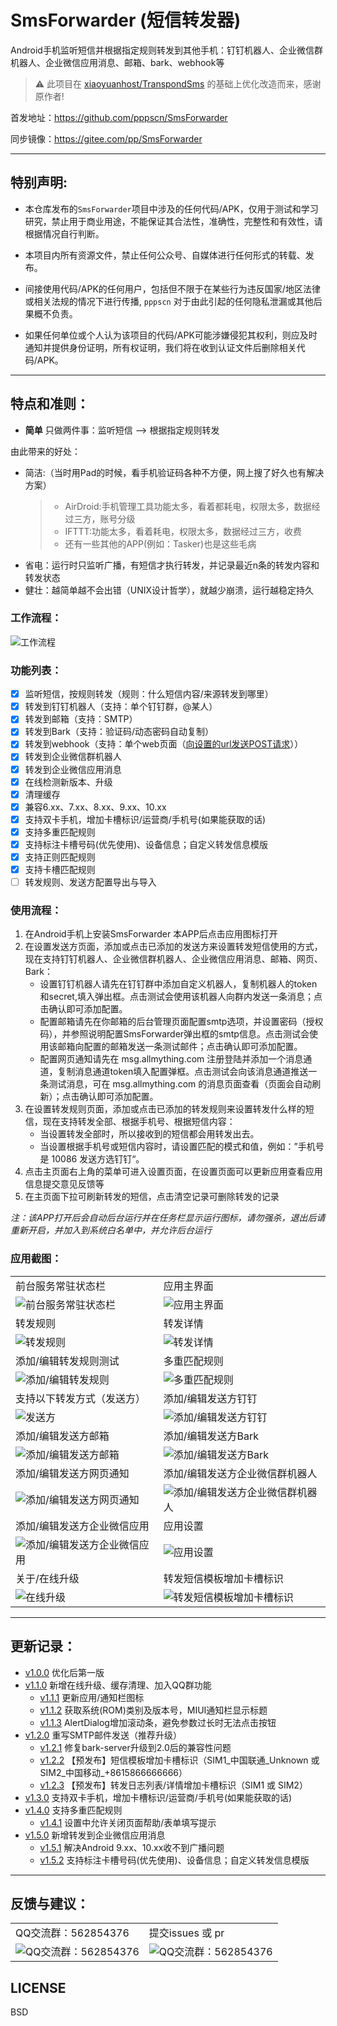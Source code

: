 # SmsForwarder (短信转发器) 

Android手机监听短信并根据指定规则转发到其他手机：钉钉机器人、企业微信群机器人、企业微信应用消息、邮箱、bark、webhook等

> ⚠ 此项目在 [xiaoyuanhost/TranspondSms](https://github.com/xiaoyuanhost/TranspondSms) 的基础上优化改造而来，感谢原作者!

首发地址：https://github.com/pppscn/SmsForwarder

同步镜像：https://gitee.com/pp/SmsForwarder

--------

## 特别声明:

* 本仓库发布的`SmsForwarder`项目中涉及的任何代码/APK，仅用于测试和学习研究，禁止用于商业用途，不能保证其合法性，准确性，完整性和有效性，请根据情况自行判断。

* 本项目内所有资源文件，禁止任何公众号、自媒体进行任何形式的转载、发布。

* 间接使用代码/APK的任何用户，包括但不限于在某些行为违反国家/地区法律或相关法规的情况下进行传播, `pppscn` 对于由此引起的任何隐私泄漏或其他后果概不负责。

* 如果任何单位或个人认为该项目的代码/APK可能涉嫌侵犯其权利，则应及时通知并提供身份证明，所有权证明，我们将在收到认证文件后删除相关代码/APK。

--------

## 特点和准则：

* **简单** 只做两件事：监听短信 --> 根据指定规则转发

由此带来的好处：
* 简洁:（当时用Pad的时候，看手机验证码各种不方便，网上搜了好久也有解决方案）
    > + AirDroid:手机管理工具功能太多，看着都耗电，权限太多，数据经过三方，账号分级
    > + IFTTT:功能太多，看着耗电，权限太多，数据经过三方，收费
    > + 还有一些其他的APP(例如：Tasker)也是这些毛病
* 省电：运行时只监听广播，有短信才执行转发，并记录最近n条的转发内容和转发状态
* 健壮：越简单越不会出错（UNIX设计哲学），就越少崩溃，运行越稳定持久

### 工作流程：
![工作流程](pic/working_principle.png "工作流程")  


### 功能列表：

- [x] 监听短信，按规则转发（规则：什么短信内容/来源转发到哪里）
- [x] 转发到钉钉机器人（支持：单个钉钉群，@某人）
- [x] 转发到邮箱（支持：SMTP）
- [x] 转发到Bark（支持：验证码/动态密码自动复制）
- [x] 转发到webhook（支持：单个web页面（[向设置的url发送POST请求](doc/POST_WEB.md)））
- [x] 转发到企业微信群机器人
- [x] 转发到企业微信应用消息
- [x] 在线检测新版本、升级
- [x] 清理缓存
- [x] 兼容6.xx、7.xx、8.xx、9.xx、10.xx
- [x] 支持双卡手机，增加卡槽标识/运营商/手机号(如果能获取的话)
- [x] 支持多重匹配规则
- [x] 支持标注卡槽号码(优先使用)、设备信息；自定义转发信息模版
- [x] 支持正则匹配规则
- [x] 支持卡槽匹配规则
- [ ] 转发规则、发送方配置导出与导入

### 使用流程：
1. 在Android手机上安装SmsForwarder 本APP后点击应用图标打开
2. 在设置发送方页面，添加或点击已添加的发送方来设置转发短信使用的方式，现在支持钉钉机器人、企业微信群机器人、企业微信应用消息、邮箱、网页、Bark：
   + 设置钉钉机器人请先在钉钉群中添加自定义机器人，复制机器人的token和secret,填入弹出框。点击测试会使用该机器人向群内发送一条消息；点击确认即可添加配置。
   + 配置邮箱请先在你邮箱的后台管理页面配置smtp选项，并设置密码（授权码），并参照说明配置SmsForwarder弹出框的smtp信息。点击测试会使用该邮箱向配置的邮箱发送一条测试邮件；点击确认即可添加配置。
   + 配置网页通知请先在 msg.allmything.com 注册登陆并添加一个消息通道，复制消息通道token填入配置弹框。点击测试会向该消息通道推送一条测试消息，可在 msg.allmything.com 的消息页面查看（页面会自动刷新）；点击确认即可添加配置。
3. 在设置转发规则页面，添加或点击已添加的转发规则来设置转发什么样的短信，现在支持转发全部、根据手机号、根据短信内容：
   + 当设置转发全部时，所以接收到的短信都会用转发出去。
   + 当设置根据手机号或短信内容时，请设置匹配的模式和值，例如：”手机号 是 10086 发送方选钉钉“。
4. 点击主页面右上角的菜单可进入设置页面，在设置页面可以更新应用查看应用信息提交意见反馈等
5. 在主页面下拉可刷新转发的短信，点击清空记录可删除转发的记录


*注：该APP打开后会自动后台运行并在任务栏显示运行图标，请勿强杀，退出后请重新开启，并加入到系统白名单中，并允许后台运行*  


### 应用截图：

| | |
|  ----  | ----  |
| 前台服务常驻状态栏 | 应用主界面 |
| ![前台服务常驻状态栏](pic/taskbar.jpg "前台服务常驻状态栏") | ![应用主界面](pic/main.jpg "应用主界面") |
| 转发规则 | 转发详情 |
| ![转发规则](pic/rule.jpg "转发规则") | ![转发详情](pic/maindetail.jpg "转发详情") |
| 添加/编辑转发规则测试 | 多重匹配规则 |
| ![添加/编辑转发规则](pic/ruleset.jpg "添加/编辑转发规则") | ![多重匹配规则](pic/multimatch.jpg "多重匹配规则")|
| 支持以下转发方式（发送方） | 添加/编辑发送方钉钉 |
| ![发送方](pic/sender.jpg "发送方") | ![添加/编辑发送方钉钉](pic/sendersetdingding.jpg "添加/编辑发送方钉钉") |
| 添加/编辑发送方邮箱 | 添加/编辑发送方Bark |
| ![添加/编辑发送方邮箱](pic/sendersetemail.jpg "添加/编辑发送方邮箱") | ![添加/编辑发送方Bark](pic/sendersetbark.jpg "添加/编辑发送方Bark") |
| 添加/编辑发送方网页通知 | 添加/编辑发送方企业微信群机器人 |
| ![添加/编辑发送方网页通知](pic/sendersetwebnotify.jpg "添加/编辑发送方网页通知") | ![添加/编辑发送方企业微信群机器人](pic/sendersetqywechat.jpg "添加/编辑发送方企业微信群机器人") |
| 添加/编辑发送方企业微信应用 | 应用设置 |
| ![添加/编辑发送方企业微信应用](pic/sendersetqywxapp.jpg "添加/编辑发送方企业微信应用") | ![应用设置](pic/setting.jpg "应用设置") |
| 关于/在线升级 | 转发短信模板增加卡槽标识 |
| ![在线升级](pic/update.jpg "在线升级") | ![转发短信模板增加卡槽标识](pic/siminfo.jpg "转发短信模板增加卡槽标识") |


--------

## 更新记录：

+ [v1.0.0](app/release/SmsForwarder_release_20210213_1.0.0.apk) 优化后第一版
+ [v1.1.0](app/release/SmsForwarder_release_20210214_1.1.0.apk) 新增在线升级、缓存清理、加入QQ群功能
    + [v1.1.1](app/release/SmsForwarder_release_20210215_1.1.1.apk) 更新应用/通知栏图标
    + [v1.1.2](app/release/SmsForwarder_release_20210218_1.1.2.apk) 获取系统(ROM)类别及版本号，MIUI通知栏显示标题
    + [v1.1.3](app/release/SmsForwarder_release_20210218_1.1.3.apk) AlertDialog增加滚动条，避免参数过长时无法点击按钮
+ [v1.2.0](app/release/SmsForwarder_release_20210219_1.2.0.apk) 重写SMTP邮件发送（推荐升级）
    + [v1.2.1](app/release/SmsForwarder_release_20210226_1.2.1.apk) 修复bark-server升级到2.0后的兼容性问题
    + [v1.2.2](app/release/SmsForwarder_release_20210302_1.2.2.apk) 【预发布】短信模板增加卡槽标识（SIM1_中国联通_Unknown 或 SIM2_中国移动_+8615866666666）
    + [v1.2.3](app/release/SmsForwarder_release_20210302_1.2.3.apk) 【预发布】转发日志列表/详情增加卡槽标识（SIM1 或 SIM2）
+ [v1.3.0](app/release/SmsForwarder_release_20210303_1.3.0.apk) 支持双卡手机，增加卡槽标识/运营商/手机号(如果能获取的话)
+ [v1.4.0](app/release/SmsForwarder_release_20210304_1.4.0.apk) 支持多重匹配规则
    + [v1.4.1](app/release/SmsForwarder_release_20210304_1.4.1.apk) 设置中允许关闭页面帮助/表单填写提示
+ [v1.5.0](app/release/SmsForwarder_release_20210305_1.5.0.apk) 新增转发到企业微信应用消息
    + [v1.5.1](app/release/SmsForwarder_release_20210310_1.5.1.apk) 解决Android 9.xx、10.xx收不到广播问题
    + [v1.5.2](app/release/SmsForwarder_release_20210311_1.5.2.apk) 支持标注卡槽号码(优先使用)、设备信息；自定义转发信息模版

--------

## 反馈与建议：

| | |
|  ----  | ----  |
| QQ交流群：562854376 | 提交issues 或 pr |
| ![QQ交流群：562854376](pic/qqgroup.jpg "QQ交流群：562854376") | ![QQ交流群：562854376](pic/about.jpg "QQ交流群：562854376") |


## LICENSE    
BSD
